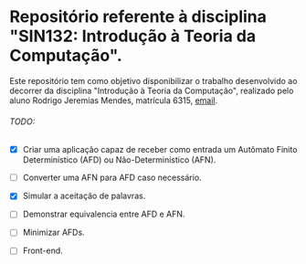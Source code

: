# Repositório referente à disciplina "SIN132: Introdução à Teoria da Computação".
Este repositório tem como objetivo disponibilizar o trabalho desenvolvido ao decorrer da disciplina "Introdução à Teoria da Computação", realizado pelo aluno Rodrigo Jeremias Mendes, matrícula 6315, [email](rodrigo.jeremias@ufv.br).
###### TODO:
- [x] Criar uma aplicação capaz de receber como entrada um Autômato Finito Determinístico (AFD) ou Não-Determinístico (AFN).
- [ ] Converter uma AFN para AFD caso necessário.
- [x] Simular a aceitação de palavras.
- [ ] Demonstrar equivalencia entre AFD e AFN.
- [ ] Minimizar AFDs.
- [ ] Front-end.


